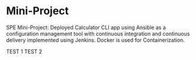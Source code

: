 # Mini-Project
SPE Mini-Project: Deployed Calculator CLI app using Ansible as a configuration management tool with continuous integration and continuous delivery implemented using Jenkins. Docker is used for Containerization.

TEST 1
TEST 2
